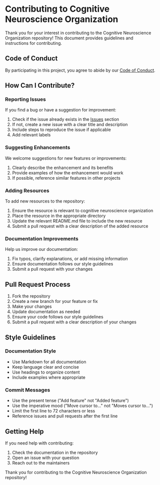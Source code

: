 # Contributing to Cognitive Neuroscience Organization

Thank you for your interest in contributing to the Cognitive Neuroscience Organization repository! This document provides guidelines and instructions for contributing.

## Code of Conduct

By participating in this project, you agree to abide by our [Code of Conduct](CODE_OF_CONDUCT.md).

## How Can I Contribute?

### Reporting Issues

If you find a bug or have a suggestion for improvement:

1. Check if the issue already exists in the [Issues](https://github.com/luciusjmorningstar/Cog_Neuroscience_Organization/issues) section
2. If not, create a new issue with a clear title and description
3. Include steps to reproduce the issue if applicable
4. Add relevant labels

### Suggesting Enhancements

We welcome suggestions for new features or improvements:

1. Clearly describe the enhancement and its benefits
2. Provide examples of how the enhancement would work
3. If possible, reference similar features in other projects

### Adding Resources

To add new resources to the repository:

1. Ensure the resource is relevant to cognitive neuroscience organization
2. Place the resource in the appropriate directory
3. Update the relevant README.md file to include the new resource
4. Submit a pull request with a clear description of the added resource

### Documentation Improvements

Help us improve our documentation:

1. Fix typos, clarify explanations, or add missing information
2. Ensure documentation follows our style guidelines
3. Submit a pull request with your changes

## Pull Request Process

1. Fork the repository
2. Create a new branch for your feature or fix
3. Make your changes
4. Update documentation as needed
5. Ensure your code follows our style guidelines
6. Submit a pull request with a clear description of your changes

## Style Guidelines

### Documentation Style

- Use Markdown for all documentation
- Keep language clear and concise
- Use headings to organize content
- Include examples where appropriate

### Commit Messages

- Use the present tense ("Add feature" not "Added feature")
- Use the imperative mood ("Move cursor to..." not "Moves cursor to...")
- Limit the first line to 72 characters or less
- Reference issues and pull requests after the first line

## Getting Help

If you need help with contributing:

1. Check the documentation in the repository
2. Open an issue with your question
3. Reach out to the maintainers

Thank you for contributing to the Cognitive Neuroscience Organization repository! 